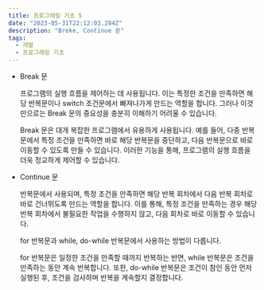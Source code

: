 ```yaml
---
title: 프로그래밍 기초 5
date: "2023-05-31T22:12:03.284Z"
description: "Breke, Continue 문"
tags:
  - 개발
  - 프로그래밍 기초
---
```


- Break 문

  프로그램의 실행 흐름을 제어하는 데 사용됩니다. 이는 특정한 조건을 만족하면 해당 반복문이나 switch 조건문에서 빠져나가게 만드는 역할을 합니다. 그러나 이것만으로는 Break 문의 중요성을 충분히 이해하기 어려울 수 있습니다.

  Break 문은 대개 복잡한 프로그램에서 유용하게 사용됩니다. 예를 들어, 다중 반복문에서 특정 조건을 만족하면 바로 해당 반복문을 중단하고, 다음 반복문으로 바로 이동할 수 있도록 만들 수 있습니다. 이러한 기능을 통해, 프로그램의 실행 흐름을 더욱 정교하게 제어할 수 있습니다.

- Continue 문

  반복문에서 사용되며, 특정 조건을 만족하면 해당 반복 회차에서 다음 반복 회차로 바로 건너뛰도록 만드는 역할을 합니다. 이를 통해, 특정 조건을 만족하는 경우 해당 반복 회차에서 불필요한 작업을 수행하지 않고, 다음 회차로 바로 이동할 수 있습니다.

  for 반복문과 while, do-while 반복문에서 사용하는 방법이 다릅니다.

  for 반복문은 일정한 조건을 만족할 때까지 반복하는 반면, while 반복문은 조건을 만족하는 동안 계속 반복합니다. 또한, do-while 반복문은 조건이 참인 동안 먼저 실행된 후, 조건을 검사하며 반복을 계속할지 결정합니다.